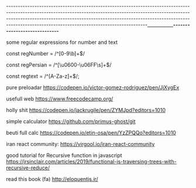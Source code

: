 ------------------------------------------------------------------------------------------------------------------------------------------------------------------------------------------------------------------------------------------------------------------------------------------------------_________________________________________-----------------------------______________________________



some regular expressions for number and text

const regNumber = /^[0-9\b]+$/

const  regPersian = /^[\u0600-\u06FF\s]+$/

const regtext = /^[A-Za-z]+$/;

pure preloadar
https://codepen.io/victor-gomez-rodriguez/pen/JjXygEx

usefull web https://www.freecodecamp.org/

holly shit https://codepen.io/jackrugile/pen/ZYMJpd?editors=1010


simple calculator https://github.com/primus-ghost/git

beuti full calc https://codepen.io/etin-osa/pen/YzZPQQo?editors=1010

iran react community: https://virgool.io/iran-react-community


good tutorial for Recursive function in javascript
https://jrsinclair.com/articles/2019/functional-js-traversing-trees-with-recursive-reduce/


read this book (fa)
http://eloquentjs.ir/
